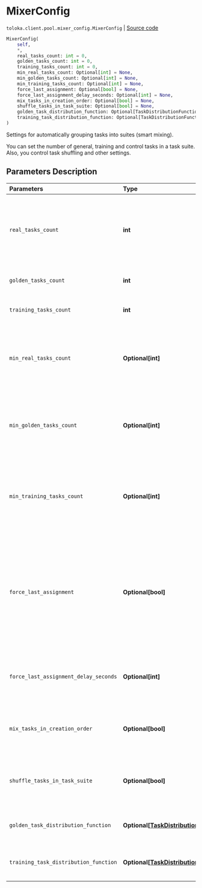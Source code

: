 # MixerConfig
`toloka.client.pool.mixer_config.MixerConfig` | [Source code](https://github.com/Toloka/toloka-kit/blob/v1.1.3/src/client/pool/mixer_config.py#L7)

```python
MixerConfig(
    self,
    *,
    real_tasks_count: int = 0,
    golden_tasks_count: int = 0,
    training_tasks_count: int = 0,
    min_real_tasks_count: Optional[int] = None,
    min_golden_tasks_count: Optional[int] = None,
    min_training_tasks_count: Optional[int] = None,
    force_last_assignment: Optional[bool] = None,
    force_last_assignment_delay_seconds: Optional[int] = None,
    mix_tasks_in_creation_order: Optional[bool] = None,
    shuffle_tasks_in_task_suite: Optional[bool] = None,
    golden_task_distribution_function: Optional[TaskDistributionFunction] = None,
    training_task_distribution_function: Optional[TaskDistributionFunction] = None
)
```

Settings for automatically grouping tasks into suites (smart mixing).


You can set the number of general, training and control tasks in a task suite. Also, you control task shuffling and other settings.

## Parameters Description

| Parameters | Type | Description |
| :----------| :----| :-----------|
`real_tasks_count`|**int**|<p>The number of general tasks in a task suite. If `training_task_distribution_function` or `golden_task_distribution_function` are used then `real_tasks_count` denotes the maximum number of tasks in a task suite.</p>
`golden_tasks_count`|**int**|<p>The number of control tasks in a task suite.</p>
`training_tasks_count`|**int**|<p>The number of training tasks in a task suite.</p>
`min_real_tasks_count`|**Optional\[int\]**|<p>The minimum number of general tasks in a task suite if there are not enough tasks left to create a full task suite. Allowed range: from 0 to `real_tasks_count`. By default, the `min_real_tasks_count` value equals to the `real_tasks_count` value.</p>
`min_golden_tasks_count`|**Optional\[int\]**|<p>The minimum number of control tasks in a task suite if there are not enough control tasks left to create a full task suite. Allowed range: from 0 to `golden_tasks_count`. By default, the `min_golden_tasks_count` value equals to the `golden_tasks_count` value.</p>
`min_training_tasks_count`|**Optional\[int\]**|<p>The minimum number of training tasks in a task suite if there are not enough training tasks left to create a full task suite. Allowed range: from 0 to `training_tasks_count`. By default, the `min_training_tasks_count` value equals to the `training_tasks_count` value.</p>
`force_last_assignment`|**Optional\[bool\]**|<p>A setting used when the number of remaining general tasks in the pool is less than the `min_real_tasks_count` value. Note, that there must be enough control and training tasks to create a task suite.</p> <ul> <li>`True` — An incomplete task suite is assigned.</li> <li>`False` — An incomplete task suite is not assigned. It is useful if you add tasks to an open pool.</li> </ul> <p>Default: `True`.</p>
`force_last_assignment_delay_seconds`|**Optional\[int\]**|<p>Time in seconds before assigning the last task suite. This parameter is used if `force_last_assignment` is set to `True`. Allowed range: from 0 to 86,400 seconds (one day).</p>
`mix_tasks_in_creation_order`|**Optional\[bool\]**|<ul> <li>`True` — Tasks are grouped in task suites in the order they were created.</li> <li>`False` — Tasks are chosen for a task suite in a random order.</li> </ul>
`shuffle_tasks_in_task_suite`|**Optional\[bool\]**|<ul> <li>`True` — Tasks in a task suite are shuffled on the page.</li> <li>`False` — Tasks in a task suite are placed on the page in the order they were created.</li> </ul>
`golden_task_distribution_function`|**Optional\[[TaskDistributionFunction](toloka.client.task_distribution_function.TaskDistributionFunction.md)\]**|<p>Customizing the number of control tasks in a task suite depending on completed tasks by a Toloker.</p>
`training_task_distribution_function`|**Optional\[[TaskDistributionFunction](toloka.client.task_distribution_function.TaskDistributionFunction.md)\]**|<p>Customizing the number of training tasks in a task suite depending on completed tasks by a Toloker.</p>
